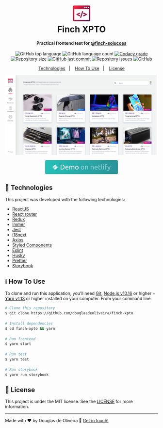 <h1 align="center">
    <img alt="finch" src="src/assets/images/code.png" />
    <br>
    Finch XPTO
</h1>
<h4 align="center">
  Practical frontend test for <a href="https://github.com/finch-solucoes">@finch-solucoes</a>
</h4>

<p align="center">
  <img alt="GitHub top language" src="https://img.shields.io/github/languages/top/douglasdeoliveira/finch-xpto.svg">

  <img alt="GitHub language count" src="https://img.shields.io/github/languages/count/douglasdeoliveira/finch-xpto.svg">

  <a href="https://app.codacy.com/manual/douglasdeoliveira/finch-xpto?utm_source=github.com&utm_medium=referral&utm_content=douglasdeoliveira/finch-xpto&utm_campaign=Badge_Grade_Dashboard">
    <img alt="Codacy grade" src="https://api.codacy.com/project/badge/Grade/c83429f5b6e74df6a5618dd0a53c765b">
  </a>

  <img alt="Repository size" src="https://img.shields.io/github/repo-size/douglasdeoliveira/finch-xpto.svg">

  <a href="https://github.com/douglasdeoliveira/finch-xpto/commits/master">
    <img alt="GitHub last commit" src="https://img.shields.io/github/last-commit/douglasdeoliveira/finch-xpto.svg">
  </a>

  <a href="https://github.com/douglasdeoliveira/finch-xpto/issues">
    <img alt="Repository issues" src="https://img.shields.io/github/issues/douglasdeoliveira/finch-xpto.svg">
  </a>

  <img alt="GitHub" src="https://img.shields.io/github/license/douglasdeoliveira/finch-xpto.svg">
</p>

<p align="center">
  <a href="#rocket-technologies">Technologies</a>&nbsp;&nbsp;&nbsp;|&nbsp;&nbsp;&nbsp;
  <a href="#information_source-how-to-use">How To Use</a>&nbsp;&nbsp;&nbsp;|&nbsp;&nbsp;&nbsp;
  <a href="#memo-license">License</a>
</p>

![App Screenshot](.github/print-demo.png)

<p align="center">
  <a href="https://keen-lamport-0e3f9f.netlify.app/" target="_blank">
    <img alt="Demo on Netlify" src=".github/btn-demo.png">
  </a>
</p>

## :rocket: Technologies

This project was developed with the following technologies:

- [ReactJS](https://reactjs.org/)
- [React router](https://reacttraining.com/react-router/)
- [Redux](https://redux.js.org/)
- [Immer](https://github.com/immerjs/immer)
- [Jest](https://jestjs.io/)
- [i18next](https://react.i18next.com/)
- [Axios](https://github.com/axios/axios)
- [Styled Components](https://react.i18next.com/)
- [Eslint](https://eslint.org/)
- [Husky](https://github.com/typicode/husky)
- [Prettier](https://prettier.io/)
- [Storybook](https://storybook.js.org/)

## :information_source: How To Use

To clone and run this application, you'll need [Git](https://git-scm.com), [Node.js v10.16][nodejs] or higher + [Yarn v1.13][yarn] or higher installed on your computer. From your command line:

```bash
# Clone this repository
$ git clone https://github.com/douglasdeoliveira/finch-xpto

# Install dependencies
$ cd finch-xpto && yarn

# Run frontend
$ yarn start

# Run test
$ yarn test

# Run storybook
$ yarn run storybook
```

## :memo: License

This project is under the MIT license. See the [LICENSE](https://github.com/douglasdeoliveira/finch-xpto/blob/master/LICENSE) for more information.

---

Made with ♥ by Douglas de Oliveira :wave: [Get in touch!](https://www.linkedin.com/in/douglasoliveiraa/)

[nodejs]: https://nodejs.org/
[yarn]: https://yarnpkg.com/
